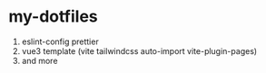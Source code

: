 # my-dotfiles

1. eslint-config prettier
2. vue3 template (vite tailwindcss auto-import vite-plugin-pages)
3. and more
